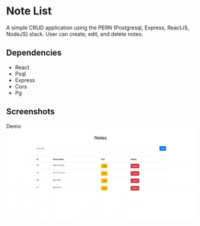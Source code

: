 # Note List

A simple CRUD application using the PERN (Postgresql, Express, ReactJS, NodeJS) stack. User can create, edit, and delete notes. 

## Dependencies
- React
- Psql
- Express
- Cors
- Pg

## Screenshots
Demo
![Demo](https://github.com/patar-nguyen/note_list/blob/master/client/src/images/demo.gif?raw=true)